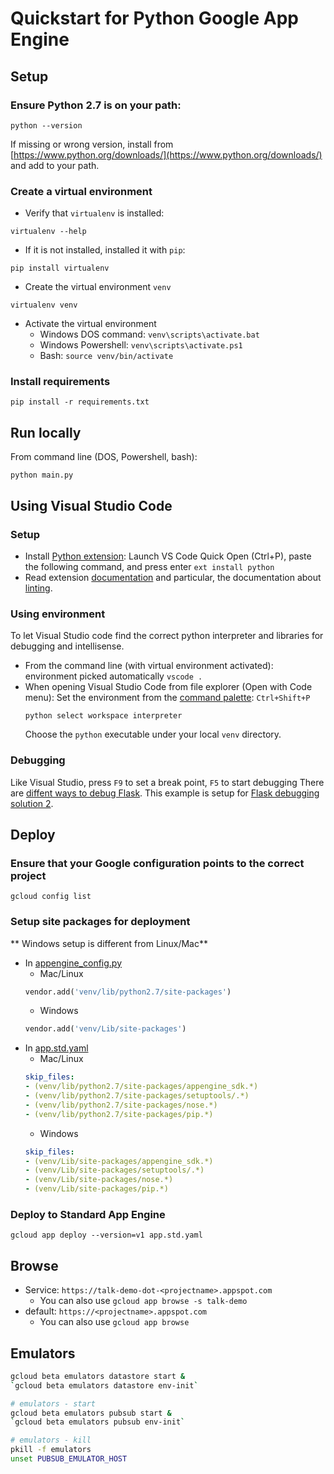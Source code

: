# Quickstart for Python Google App Engine

## Setup

### Ensure Python 2.7 is on your path:
```
python --version
```
If missing or wrong version, install from [https://www.python.org/downloads/](https://www.python.org/downloads/) and add to your path.

### Create a virtual environment
- Verify that `virtualenv` is installed:
```
virtualenv --help
```

- If it is not installed, installed it with `pip`:
```
pip install virtualenv
```

- Create the virtual environment `venv`
```
virtualenv venv
```

- Activate the virtual environment
    - Windows DOS command: `venv\scripts\activate.bat`
    - Windows Powershell: `venv\scripts\activate.ps1`
    - Bash: `source venv/bin/activate`

### Install requirements
```
pip install -r requirements.txt
```

## Run locally

From command line (DOS, Powershell, bash):
```
python main.py
```

## Using Visual Studio Code

### Setup
- Install [Python extension](https://marketplace.visualstudio.com/items?itemName=donjayamanne.python):
    Launch VS Code Quick Open (Ctrl+P), paste the following command, and press enter
    ```ext install python```
- Read extension [documentation](https://github.com/DonJayamanne/pythonVSCode/wiki) and particular, the documentation about 
[linting](https://github.com/DonJayamanne/pythonVSCode/wiki/Linting).


### Using environment
To let Visual Studio code find the correct python interpreter and libraries for debugging and intellisense.
- From the command line (with virtual environment activated): environment picked automatically
    ``` vscode . ```
- When opening Visual Studio Code from file explorer (Open with Code menu):
    Set the environment from the [command palette](https://code.visualstudio.com/docs/editor/codebasics#_command-palette): `Ctrl+Shift+P`
    ```
    python select workspace interpreter
    ```
    Choose the `python` executable under your local `venv` directory.

### Debugging
Like Visual Studio, press `F9` to set a break point, `F5` to start debugging
There are [diffent ways to debug Flask](https://github.com/DonJayamanne/pythonVSCode/wiki/Debugging:-Flask).
This example is setup for [Flask debugging solution 2](https://github.com/DonJayamanne/pythonVSCode/wiki/Debugging:-Flask#solution-2).

## Deploy

### Ensure that your Google configuration points to the correct project
```
gcloud config list
```
### Setup site packages for deployment
** Windows setup is different from Linux/Mac**
- In [appengine_config.py](./appengine_config.py)
    - Mac/Linux
    ```python
    vendor.add('venv/lib/python2.7/site-packages')
    ```
    - Windows
    ```python
    vendor.add('venv/Lib/site-packages')
    ```  
- In [app.std.yaml](./app.std.yaml)
  - Mac/Linux
  ```yaml
  skip_files:
  - (venv/lib/python2.7/site-packages/appengine_sdk.*)
  - (venv/lib/python2.7/site-packages/setuptools/.*)
  - (venv/lib/python2.7/site-packages/nose.*)
  - (venv/lib/python2.7/site-packages/pip.*)
  ```
  - Windows
  ```yaml
  skip_files:
  - (venv/Lib/site-packages/appengine_sdk.*)
  - (venv/Lib/site-packages/setuptools/.*)
  - (venv/Lib/site-packages/nose.*)
  - (venv/Lib/site-packages/pip.*)
  ```

### Deploy to Standard App Engine
```
gcloud app deploy --version=v1 app.std.yaml
```

## Browse
- Service: `https://talk-demo-dot-<projectname>.appspot.com`
    - You can also use `gcloud app browse -s talk-demo`
- default: `https://<projectname>.appspot.com`
    - You can also use `gcloud app browse`

## Emulators

```bash
gcloud beta emulators datastore start &
`gcloud beta emulators datastore env-init`

# emulators - start
gcloud beta emulators pubsub start &
`gcloud beta emulators pubsub env-init`

# emulators - kill
pkill -f emulators
unset PUBSUB_EMULATOR_HOST

```


